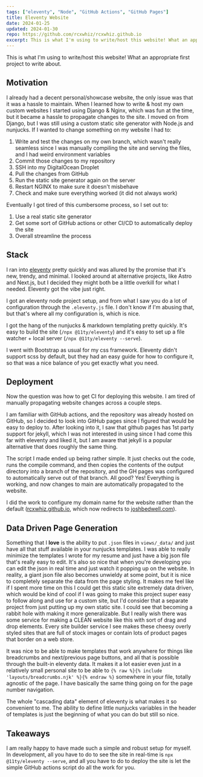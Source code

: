 ```yaml
---
tags: ["eleventy", "Node", "GitHub Actions", "GitHub Pages"]
title: Eleventy Website
date: 2024-01-25
updated: 2024-01-30
repo: https://github.com/rcxwhiz/rcxwhiz.github.io
excerpt: This is what I'm using to write/host this website! What an appropriate first project to write about. I used eleventy & GitHub pages to replace my manual static site generation + Nginx.
---
```


This is what I'm using to write/host this website! What an appropriate first project to write about.

## Motivation

I already had a decent personal/showcase website, the only issue was that it was a hassle to maintain. When I learned how to write & host my own custom websites I started using Django & Nginx, which was fun at the time, but it became a hassle to propagate changes to the site. I moved on from Django, but I was still using a custom static site generator with Node.js and nunjucks. If I wanted to change something on my website I had to:

1. Write and test the changes on my own branch, which wasn't really seamless since I was manually compiling the site and serving the files, and I had weird environment variables
2. Commit those changes to my repository
3. SSH into my DigitalOcean Droplet
4. Pull the changes from GitHub
5. Run the static site generator again on the server
6. Restart NGINX to make sure it doesn't misbehave
7. Check and make sure everything worked (it did not always work)

Eventually I got tired of this cumbersome process, so I set out to: 

1. Use a real static site generator
2. Get some sort of GitHub actions or other CI/CD to automatically deploy the site
3. Overall streamline the process

## Stack

I ran into [eleventy](https://11ty.dev) pretty quickly and was allured by the promise that it's new, trendy, and minimal. I looked around at alternative projects, like Astro and Next.js, but I decided they might both be a little overkill for what I needed. Eleventy got the vibe just right.

I got an eleventy node project setup, and from what I saw you do a lot of configuration through the `.eleventy.js` file. I don't know if I'm abusing that, but that's where all my configuration is, which is nice. 

I got the hang of the nunjucks & markdown templating pretty quickly. It's easy to build the site (`/npx @11ty/eleventy`) and it's easy to set up a file watcher + local server (`/npx @11ty/eleventy --serve`).

I went with Bootstrap as usual for my css framework. Eleventy didn't support scss by default, but they had an easy guide for how to configure it, so that was a nice balance of you get exactly what you need.

## Deployment

Now the question was how to get CI for deploying this website. I am tired of manually propagating website changes across a couple steps. 

I am familiar with GitHub actions, and the repository was already hosted on GitHub, so I decided to look into GitHub pages since I figured that would be easy to deploy to. After looking into it, I saw that github pages has 1st party support for jekyll, which I was not interested in using since I had come this far with eleventy and liked it, but I am aware that jekyll is a popular alternative that does roughly the same thing.

The script I made ended up being rather simple. It just checks out the code, runs the compile command, and then copies the contents of the output directory into a branch of the repository, and the GH pages was configured to automatically serve out of that branch. All good? Yes! Everything is working, and now changes to main are automatically propagated to the website.

I did the work to configure my domain name for the website rather than the default ([rcxwhiz.github.io](), which now redirects to [joshbedwell.com]()).

## Data Driven Page Generation

Something that I **love** is the ability to put `.json` files in `views/_data/` and just have all that stuff available in your nunjucks templates. I was able to really minimize the templates I wrote for my resume and just have a big json file that's really easy to edit. It's also so nice that when you're developing you can edit the json in real time and just watch it popping up on the website. In reality, a giant json file also becomes unwieldy at some point, but it is nice to completely separate the data from the page styling. It makes me feel like if I spent more time on this I could get this static site extremely data driven, which would be kind of cool if I was going to make this project super easy to follow along and use for a custom site, but I'd consider that a separate project from just putting up my own static site. I could see that becoming a rabbit hole with making it more generalizable. But I really wish there was some service for making a CLEAN website like this with sort of drag and drop elements. Every site builder service I see makes these cheesy overly styled sites that are full of stock images or contain lots of product pages that border on a web store.

It was nice to be able to make templates that work anywhere for things like breadcrumbs and next/previous page buttons, and all that is possible through the built-in eleventy data. It makes it a lot easier even just in a relatively small personal site to be able to `{% raw %}{% include 'layouts/breadcrumbs.njk' %}{% endraw %}` somewhere in your file, totally agnostic of the page. I have basically the same thing going on for the page number navigation. 

The whole "cascading data" element of eleventy is what makes it so convenient to me. The ability to define little nunjucks variables in the header of templates is just the beginning of what you can do but still so nice.

## Takeaways

I am really happy to have made such a simple and robust setup for myself. In development, all you have to do to see the site in real-time is `npx @11ty/eleventy --serve`, and all you have to do to deploy the site is let the simple GitHub actions script do all the work for you. 
